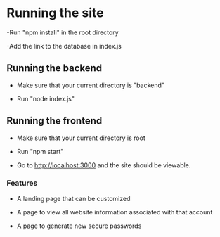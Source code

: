 # Running the site

-Run "npm install" in the root directory

-Add the link to the database in index.js

## Running the backend

- Make sure that your current directory is "backend"

- Run "node index.js"

## Running the frontend

- Make sure that your current directory is root

- Run "npm start"

- Go to [http://localhost:3000](http://localhost:3000) and the site should be viewable.


### Features

- A landing page that can be customized

- A page to view all website information associated with that account

- A page to generate new secure passwords